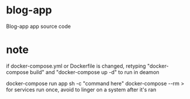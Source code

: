 # blog-app
Blog-app app source code

# note
if docker-compose.yml or Dockerfile is changed,
	retyping "docker-compose build"
	and "docker-compose up -d" to run in deamon

docker-compose run app sh -c "command here"
docker-compose --rm > for services run once, avoid to linger on a system after it's ran
